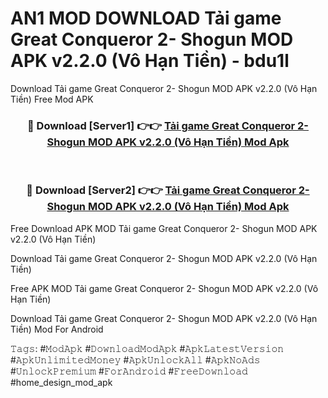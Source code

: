 # AN1 MOD DOWNLOAD Tải game Great Conqueror 2- Shogun MOD APK v2.2.0 (Vô Hạn Tiền) - bdu1l
Download Tải game Great Conqueror 2- Shogun MOD APK v2.2.0 (Vô Hạn Tiền) Free Mod APK

<div align="center">
<h3>🔴 Download [Server1] 👉👉 <a href="https://apk-comot.site?title=Tải_game_Great_Conqueror_2-_Shogun_MOD_APK_v2.2.0_(Vô_Hạn_Tiền)">Tải game Great Conqueror 2- Shogun MOD APK v2.2.0 (Vô Hạn Tiền) Mod Apk</a></h3><br>

<h3>🔴 Download [Server2] 👉👉 <a href="https://apk-comot.site?title=Tải_game_Great_Conqueror_2-_Shogun_MOD_APK_v2.2.0_(Vô_Hạn_Tiền)">Tải game Great Conqueror 2- Shogun MOD APK v2.2.0 (Vô Hạn Tiền) Mod Apk</a></h3>
</div>


Free Download APK MOD Tải game Great Conqueror 2- Shogun MOD APK v2.2.0 (Vô Hạn Tiền)

Download Tải game Great Conqueror 2- Shogun MOD APK v2.2.0 (Vô Hạn Tiền) 

Free APK MOD Tải game Great Conqueror 2- Shogun MOD APK v2.2.0 (Vô Hạn Tiền) 

Download Tải game Great Conqueror 2- Shogun MOD APK v2.2.0 (Vô Hạn Tiền) Mod For Android

𝚃𝚊𝚐𝚜: #𝙼𝚘𝚍𝙰𝚙𝚔 #𝙳𝚘𝚠𝚗𝚕𝚘𝚊𝚍𝙼𝚘𝚍𝙰𝚙𝚔 #𝙰𝚙𝚔𝙻𝚊𝚝𝚎𝚜𝚝𝚅𝚎𝚛𝚜𝚒𝚘𝚗 #𝙰𝚙𝚔𝚄𝚗𝚕𝚒𝚖𝚒𝚝𝚎𝚍𝙼𝚘𝚗𝚎𝚢 #𝙰𝚙𝚔𝚄𝚗𝚕𝚘𝚌𝚔𝙰𝚕𝚕 #𝙰𝚙𝚔𝙽𝚘𝙰𝚍𝚜 #𝚄𝚗𝚕𝚘𝚌𝚔𝙿𝚛𝚎𝚖𝚒𝚞𝚖 #𝙵𝚘𝚛𝙰𝚗𝚍𝚛𝚘𝚒𝚍 #𝙵𝚛𝚎𝚎𝙳𝚘𝚠𝚗𝚕𝚘𝚊𝚍 #home_design_mod_apk